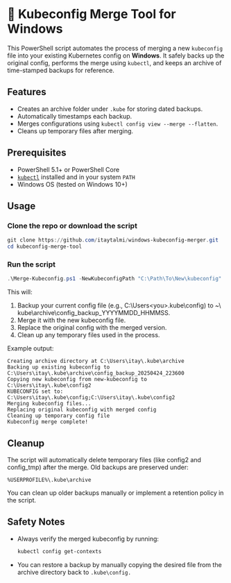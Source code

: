 # 🧩 Kubeconfig Merge Tool for Windows

This PowerShell script automates the process of merging a new `kubeconfig` file into your existing Kubernetes config on **Windows**. It safely backs up the original config, performs the merge using `kubectl`, and keeps an archive of time-stamped backups for reference.

## Features

- Creates an archive folder under `.kube` for storing dated backups.
- Automatically timestamps each backup.
- Merges configurations using `kubectl config view --merge --flatten`.
- Cleans up temporary files after merging.

## Prerequisites

- PowerShell 5.1+ or PowerShell Core
- [`kubectl`](https://kubernetes.io/docs/tasks/tools/) installed and in your system `PATH`
- Windows OS (tested on Windows 10+)

## Usage

### Clone the repo or download the script

```powershell
git clone https://github.com/itaytalmi/windows-kubeconfig-merger.git
cd kubeconfig-merge-tool
```

### Run the script

```powershell
.\Merge-Kubeconfig.ps1 -NewKubeconfigPath "C:\Path\To\New\kubeconfig"
```

This will:
1. Backup your current config file (e.g., C:\Users\<you>\.kube\config) to ~\ kube\archive\config_backup_YYYYMMDD_HHMMSS.
2. Merge it with the new kubeconfig file.
3. Replace the original config with the merged version.
4. Clean up any temporary files used in the process.

Example output:

```text
Creating archive directory at C:\Users\itay\.kube\archive
Backing up existing kubeconfig to C:\Users\itay\.kube\archive\config_backup_20250424_223600
Copying new kubeconfig from new-kubeconfig to C:\Users\itay\.kube\config2
KUBECONFIG set to: C:\Users\itay\.kube\config;C:\Users\itay\.kube\config2
Merging kubeconfig files...
Replacing original kubeconfig with merged config
Cleaning up temporary config file
Kubeconfig merge complete!
```

## Cleanup

The script will automatically delete temporary files (like config2 and config_tmp) after the merge. Old backups are preserved under:

```text
%USERPROFILE%\.kube\archive
```

You can clean up older backups manually or implement a retention policy in the script.

## Safety Notes

- Always verify the merged kubeconfig by running:

    ```powershell
    kubectl config get-contexts
    ```

- You can restore a backup by manually copying the desired file from the archive directory back to `.kube\config.`